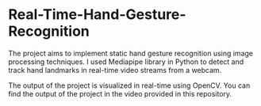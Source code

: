 # Real-Time-Hand-Gesture-Recognition

The project aims to implement static hand gesture recognition using image processing techniques. 
I used Mediapipe library in Python to detect and track hand landmarks in real-time video streams from a webcam. 

The output of the project is visualized in real-time using OpenCV. You can find the output of the project in the video provided in this repository.
